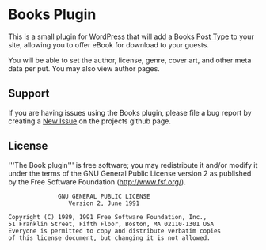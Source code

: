 # Books Plugin

This is a small plugin for [WordPress](http://wordpress.org) that will add a Books [Post Type](http://codex.wordpress.org/Post_Types) to your site, allowing you to offer eBook for download to your guests.

You will be able to set the author, license, genre, cover art, and other meta data per put.  You may also view author pages.

## Support
If you are having issues using the Books plugin, please file a bug report by creating a [New Issue](https://github.com/mattrude/wp-plugin-books/issues) on the projects github page.

## License
'''The Book plugin''' is free software; you may redistribute it and/or modify it under the terms of the GNU General Public License version 2 as published by the Free Software Foundation (http://www.fsf.org/).

                  GNU GENERAL PUBLIC LICENSE
                     Version 2, June 1991
    
    Copyright (C) 1989, 1991 Free Software Foundation, Inc.,
    51 Franklin Street, Fifth Floor, Boston, MA 02110-1301 USA
    Everyone is permitted to copy and distribute verbatim copies
    of this license document, but changing it is not allowed.

